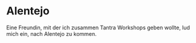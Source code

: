 # Alentejo

Eine Freundin, mit der ich zusammen Tantra Workshops geben wollte, lud mich ein, nach Alentejo zu kommen.